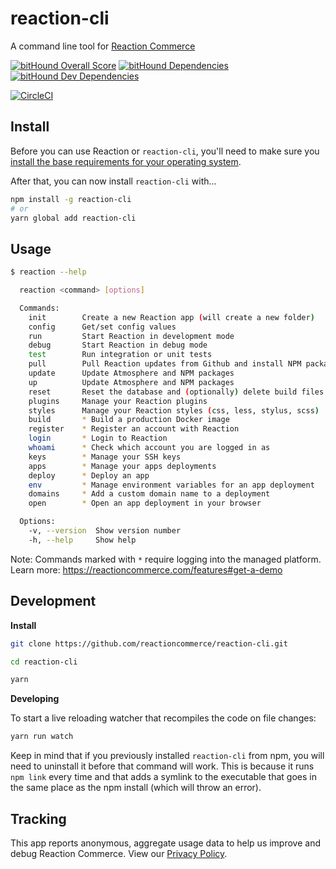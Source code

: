 # reaction-cli

A command line tool for [Reaction Commerce](https://reactioncommerce.com)

[![bitHound Overall Score](https://www.bithound.io/github/reactioncommerce/reaction-cli/badges/score.svg)](https://www.bithound.io/github/reactioncommerce/reaction-cli)
[![bitHound Dependencies](https://www.bithound.io/github/reactioncommerce/reaction-cli/badges/dependencies.svg)](https://www.bithound.io/github/reactioncommerce/reaction-cli/master/dependencies/npm)
[![bitHound Dev Dependencies](https://www.bithound.io/github/reactioncommerce/reaction-cli/badges/devDependencies.svg)](https://www.bithound.io/github/reactioncommerce/reaction-cli/master/dependencies/npm)

[![CircleCI](https://circleci.com/gh/reactioncommerce/reaction-cli.svg?style=svg)](https://circleci.com/gh/reactioncommerce/reaction-cli)

## Install

Before you can use Reaction or `reaction-cli`, you'll need to make sure you [install the base requirements for your operating system](https://docs.reactioncommerce.com/reaction-docs/master/requirements).

After that, you can now install `reaction-cli` with...

```sh
npm install -g reaction-cli
# or
yarn global add reaction-cli
```

## Usage

```sh
$ reaction --help

  reaction <command> [options]

  Commands:
    init        Create a new Reaction app (will create a new folder)
    config      Get/set config values
    run         Start Reaction in development mode
    debug       Start Reaction in debug mode
    test        Run integration or unit tests
    pull        Pull Reaction updates from Github and install NPM packages
    update      Update Atmosphere and NPM packages
    up          Update Atmosphere and NPM packages
    reset       Reset the database and (optionally) delete build files
    plugins     Manage your Reaction plugins
    styles      Manage your Reaction styles (css, less, stylus, scss)
    build       * Build a production Docker image
    register    * Register an account with Reaction
    login       * Login to Reaction
    whoami      * Check which account you are logged in as
    keys        * Manage your SSH keys
    apps        * Manage your apps deployments
    deploy      * Deploy an app
    env         * Manage environment variables for an app deployment
    domains     * Add a custom domain name to a deployment
    open        * Open an app deployment in your browser

  Options:
    -v, --version  Show version number                                   [boolean]
    -h, --help     Show help                                             [boolean]
```

Note: Commands marked with `*` require logging into the managed platform. Learn more: https://reactioncommerce.com/features#get-a-demo

## Development

**Install**

```sh
git clone https://github.com/reactioncommerce/reaction-cli.git

cd reaction-cli

yarn
```

**Developing**

To start a live reloading watcher that recompiles the code on file changes:

```sh
yarn run watch
```

Keep in mind that if you previously installed `reaction-cli` from npm, you will need to uninstall it before that command will work.  This is because it runs `npm link` every time and that adds a symlink to the executable that goes in the same place as the npm install (which will throw an error).

## Tracking

This app reports anonymous, aggregate usage data to help us improve and debug Reaction Commerce. View our [Privacy Policy](https://reactioncommerce.com/legal/privacy).
